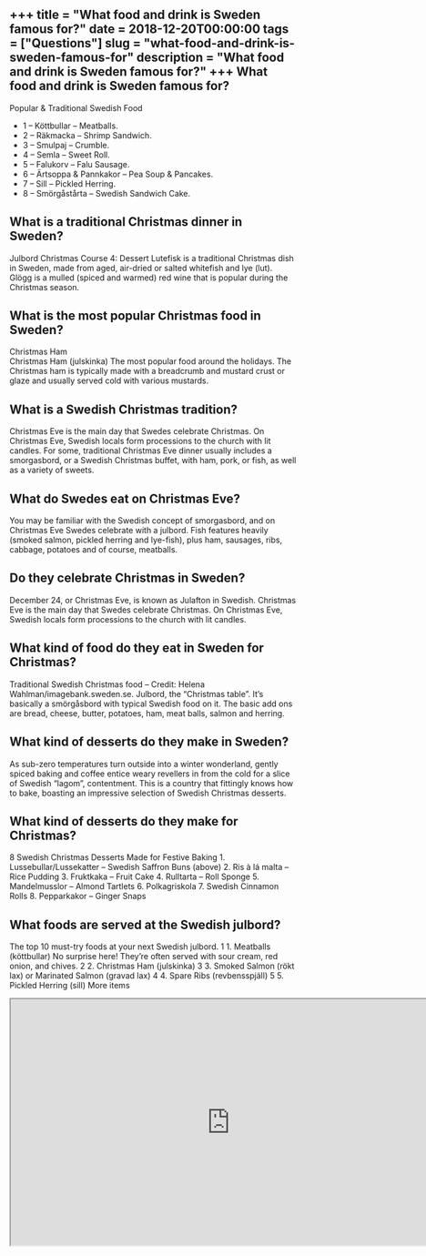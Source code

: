 +++
title = "What food and drink is Sweden famous for?"
date = 2018-12-20T00:00:00
tags = ["Questions"]
slug = "what-food-and-drink-is-sweden-famous-for"
description = "What food and drink is Sweden famous for?"
+++
What food and drink is Sweden famous for?
-----------------------------------------

Popular &amp; Traditional Swedish Food

- 1 – Köttbullar – Meatballs.
- 2 – Räkmacka – Shrimp Sandwich.
- 3 – Smulpaj – Crumble.
- 4 – Semla – Sweet Roll.
- 5 – Falukorv – Falu Sausage.
- 6 – Ärtsoppa &amp; Pannkakor – Pea Soup &amp; Pancakes.
- 7 – Sill – Pickled Herring.
- 8 – Smörgåstårta – Swedish Sandwich Cake.

What is a traditional Christmas dinner in Sweden?
-------------------------------------------------

Julbord Christmas Course 4: Dessert Lutefisk is a traditional Christmas dish in Sweden, made from aged, air-dried or salted whitefish and lye (lut). Glögg is a mulled (spiced and warmed) red wine that is popular during the Christmas season.

What is the most popular Christmas food in Sweden?
--------------------------------------------------

Christmas Ham  
Christmas Ham (julskinka) The most popular food around the holidays. The Christmas ham is typically made with a breadcrumb and mustard crust or glaze and usually served cold with various mustards.

What is a Swedish Christmas tradition?
--------------------------------------

Christmas Eve is the main day that Swedes celebrate Christmas. On Christmas Eve, Swedish locals form processions to the church with lit candles. For some, traditional Christmas Eve dinner usually includes a smorgasbord, or a Swedish Christmas buffet, with ham, pork, or fish, as well as a variety of sweets.

What do Swedes eat on Christmas Eve?
------------------------------------

You may be familiar with the Swedish concept of smorgasbord, and on Christmas Eve Swedes celebrate with a julbord. Fish features heavily (smoked salmon, pickled herring and lye-fish), plus ham, sausages, ribs, cabbage, potatoes and of course, meatballs.

Do they celebrate Christmas in Sweden?
--------------------------------------

December 24, or Christmas Eve, is known as Julafton in Swedish. Christmas Eve is the main day that Swedes celebrate Christmas. On Christmas Eve, Swedish locals form processions to the church with lit candles.

What kind of food do they eat in Sweden for Christmas?
------------------------------------------------------

Traditional Swedish Christmas food – Credit: Helena Wahlman/imagebank.sweden.se. Julbord, the “Christmas table”. It’s basically a smörgåsbord with typical Swedish food on it. The basic add ons are bread, cheese, butter, potatoes, ham, meat balls, salmon and herring.

What kind of desserts do they make in Sweden?
---------------------------------------------

As sub-zero temperatures turn outside into a winter wonderland, gently spiced baking and coffee entice weary revellers in from the cold for a slice of Swedish “lagom”, contentment. This is a country that fittingly knows how to bake, boasting an impressive selection of Swedish Christmas desserts.

What kind of desserts do they make for Christmas?
-------------------------------------------------

8 Swedish Christmas Desserts Made for Festive Baking 1. Lussebullar/Lussekatter – Swedish Saffron Buns (above) 2. Ris à lá malta – Rice Pudding 3. Fruktkaka – Fruit Cake 4. Rulltarta – Roll Sponge 5. Mandelmusslor – Almond Tartlets 6. Polkagriskola 7. Swedish Cinnamon Rolls 8. Pepparkakor – Ginger Snaps

What foods are served at the Swedish julbord?
---------------------------------------------

The top 10 must-try foods at your next Swedish julbord. 1 1. Meatballs (köttbullar) No surprise here! They’re often served with sour cream, red onion, and chives. 2 2. Christmas Ham (julskinka) 3 3. Smoked Salmon (rökt lax) or Marinated Salmon (gravad lax) 4 4. Spare Ribs (revbensspjäll) 5 5. Pickled Herring (sill) More items

<iframe allow="accelerometer; autoplay; clipboard-write; encrypted-media; gyroscope; picture-in-picture" allowfullscreen="" class="__youtube_prefs__  epyt-is-override  no-lazyload" data-no-lazy="1" data-origheight="433" data-origwidth="770" data-skipgform_ajax_framebjll="" height="433" id="_ytid_86348" loading="lazy" src="https://www.youtube.com/embed/L1cqx5aBcxE?enablejsapi=1&autoplay=0&cc_load_policy=0&cc_lang_pref=&iv_load_policy=1&loop=0&modestbranding=0&rel=1&fs=1&playsinline=0&autohide=2&theme=dark&color=red&controls=1&" title="YouTube player" width="770"></iframe>
